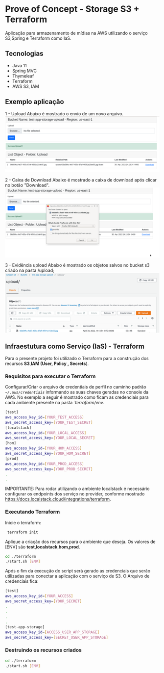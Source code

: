 # Prove of Concept - Storage S3 + Terraform
Aplicação para armazenamento de mídias na AWS utilizando o serviço S3,Spring e Terraform como IaS.

## Tecnologias 
- Java 11
- Spring MVC 
- Thymeleaf
- Terraform
- AWS S3, IAM


## Exemplo aplicação
	
1 - Upload
Abaixo é mostrado o envio de um novo arquivo.
![Imagem Upload realizado com Sucesso](https://github.com/maiconsa/app-storage-aws-s3-terrafom/blob/main/images/app-storage-success-upload.png)

2 - Caixa de Download
Abaixo é mostrado a caixa de download após clicar no botão "Download".
![Imagem Download](https://github.com/maiconsa/app-storage-aws-s3-terrafom/blob/main/images/app-storage-download.png)

3 - Evidência upload
Abaixo é mostrado os objetos salvos no bucket s3 criado na pasta /upload;
![Imagem Download](https://github.com/maiconsa/app-storage-aws-s3-terrafom/blob/main/images/objects-bucket.png)



## Infraestutura como Serviço (IaS) - Terraform

Para o presente projeto foi utilizado o Terraform para a construção dos recursos **S3**,**IAM (User,  Policy , Secrets**).

### Requisitos para executar o Terraform
 Configurar/Criar  o arquivo de credentiais de perfil  no caminho padrão *`~/.aws/credentiais`* informando as suas chaves geradas no console da AWS. No exemplo a seguir é mostrado como ficam as credenciais para cada ambiente presente na pasta *`terraform/env*.

```bash
[test]
aws_access_key_id=[YOUR_TEST_ACCESS]
aws_secret_access_key=[YOUR_TEST_SECRET]
[localstack]
aws_access_key_id=[YOUR_LOCAL_ACCESS]
aws_secret_access_key=[YOUR_LOCAL_SECRET]
[hom]
aws_access_key_id=[YOUR_HOM_ACCESS]
aws_secret_access_key=[YOUR_HOM_SECRET]
[prod]
aws_access_key_id=[YOUR_PROD_ACCESS]
aws_secret_access_key=[YOUR_PROD_SECRET]
.
.

```
IMPORTANTE: Para rodar utilizando o ambiente localstack é necessário configurar os endpoints dos serviço no provider, conforme mostrado https://docs.localstack.cloud/integrations/terraform.
### Executando Terraform
 Inicie o terraform:
 
```bash
 terraform init
```
 Aplique  a criação dos recursos para o ambiente que deseja. Os valores de [ENV] são **test**,**localstack**,**hom**,**prod**.
 
```bash
cd ./terraform
./start.sh [ENV]
 ```

Após o fim da execução do script será gerado as credenciais que serão utilizadas para conectar a aplicação com o serviço de S3. O Arquivo de credenciais fica: 	

```bash
[test]
aws_access_key_id=[YOUR_ACCESS]
aws_secret_access_key=[YOUR_SECRET]
.
.
.
.
[test-app-storage]
aws_access_key_id=[ACCESS_USER_APP_STORAGE]
aws_secret_access_key=[SECRET_USER_APP_STORAGE]
 ```
 
### Destruindo os recursos criados
```bash
cd ./terraform
./start.sh [ENV]
 ```
